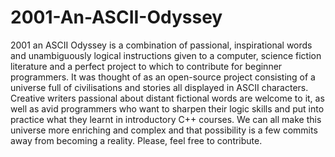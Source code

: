 # 2001-An-ASCII-Odyssey

2001 an ASCII Odyssey is a combination of passional, inspirational words and unambiguously logical instructions given to a computer, science fiction literature and a perfect project to which to contribute for beginner programmers.
It was thought of as an open-source project consisting of a universe full of civilisations and stories all displayed in ASCII
characters. Creative writers passional about distant fictional words are welcome to it, as well as avid programmers who want to sharpen their logic skills and put into practice what they learnt in introductory C++ courses. 
We can all make this universe more enriching and complex and that possibility is a few commits away from becoming a reality. 
Please, feel free to contribute. 
